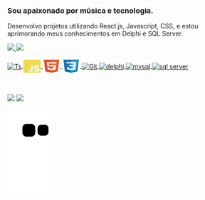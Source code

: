 <h3>Sou apaixonado por música e tecnologia.</h2>
<p>Desenvolvo projetos utilizando React.js, Javascript, CSS, e estou aprimorando meus conhecimentos em Delphi e SQL Server.</p>


 <div>
  <a href="https://github.com/leonfritas">
  <img height="180em" src="https://github-readme-stats.vercel.app/api?username=leonfritas&show_icons=true&theme=radical&include_all_commits=true&count_private=true"/>
  <img height="180em" src="https://github-readme-stats.vercel.app/api/top-langs/?username=leonfritas&layout=compact&langs_count=6&theme=tokyonight"/>
  
</div>
<div style="display: inline_block"><br>
   <img align="center" alt="Ts" height="30" width="40" src="https://cdn.jsdelivr.net/gh/devicons/devicon/icons/react/react-original.svg" />      
   <img align="center" alt="Js" height="30" width="40" src="https://raw.githubusercontent.com/devicons/devicon/master/icons/javascript/javascript-plain.svg"/>
   <img align="center" alt="HTML" height="30" width="40" src="https://raw.githubusercontent.com/devicons/devicon/master/icons/html5/html5-original.svg">
   <img align="center" alt="CSS" height="30" width="40" src="https://raw.githubusercontent.com/devicons/devicon/master/icons/css3/css3-original.svg">
   <img align="center" alt="Git" height="30" width="40" src="https://cdn.jsdelivr.net/gh/devicons/devicon/icons/git/git-original.svg" />
   <img align="center" alt="delphi" height="40" width="40" src="https://img.icons8.com/color/512/delphi-ide.png"/>
   <img align="center" alt="mysql" height="30" width="40" src="https://cdn.jsdelivr.net/gh/devicons/devicon/icons/mysql/mysql-original.svg" />
   <img align="center" alt="sql server" height="40" width="40" src="https://img.icons8.com/color/480/microsoft-sql-server.png" /> 
</div>
 
 <br>
<br>
 
<div> 
  
  <a href="https://www.instagram.com/leo_zero92/" target="_blank"><img src="https://img.shields.io/badge/-Instagram-%23E4405F?style=for-the-badge&logo=instagram&logoColor=white" target="_blank"></a> 
  <a href="https://www.linkedin.com/in/leonardo-ribeiro-298a89242/" target="_blank"><img src="https://img.shields.io/badge/-LinkedIn-%230077B5?style=for-the-badge&logo=linkedin&logoColor=white" target="_blank"></a> 
 
  ![Snake animation](https://github.com/leonfritas/leonfritas/blob/output/github-contribution-grid-snake.svg)

</div>

